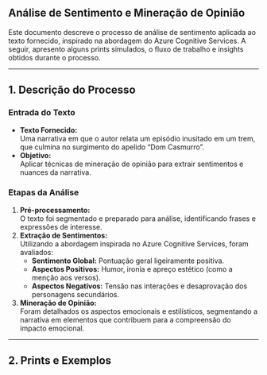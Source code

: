 ## Análise de Sentimento e Mineração de Opinião

Este documento descreve o processo de análise de sentimento aplicada ao texto fornecido, inspirado na abordagem do Azure Cognitive Services. A seguir, apresento alguns prints simulados, o fluxo de trabalho e insights obtidos durante o processo.

---

## 1. Descrição do Processo

### Entrada do Texto
- **Texto Fornecido:**  
  Uma narrativa em que o autor relata um episódio inusitado em um trem, que culmina no surgimento do apelido “Dom Casmurro”.  
- **Objetivo:**  
  Aplicar técnicas de mineração de opinião para extrair sentimentos e nuances da narrativa.

### Etapas da Análise
1. **Pré-processamento:**  
   O texto foi segmentado e preparado para análise, identificando frases e expressões de interesse.
2. **Extração de Sentimentos:**  
   Utilizando a abordagem inspirada no Azure Cognitive Services, foram avaliados:
   - **Sentimento Global:** Pontuação geral ligeiramente positiva.
   - **Aspectos Positivos:** Humor, ironia e apreço estético (como a menção aos versos).
   - **Aspectos Negativos:** Tensão nas interações e desaprovação dos personagens secundários.
3. **Mineração de Opinião:**  
   Foram detalhados os aspectos emocionais e estilísticos, segmentando a narrativa em elementos que contribuem para a compreensão do impacto emocional.

---

## 2. Prints e Exemplos
